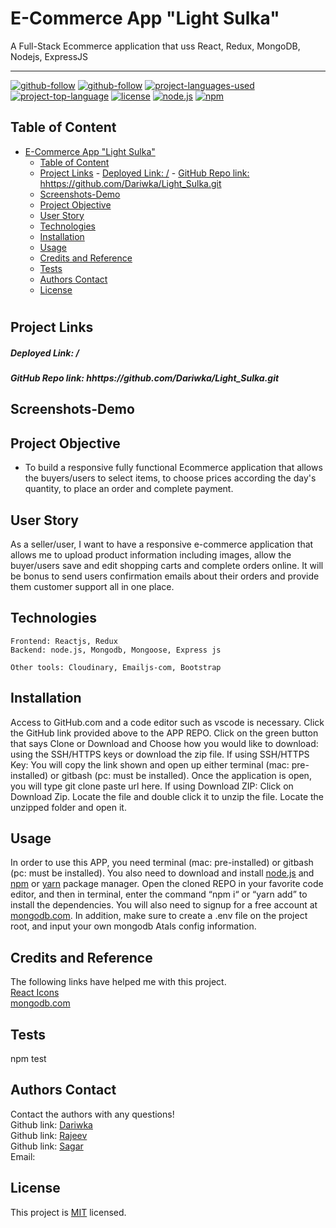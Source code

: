 # E-Commerce App "Light Sulka"

A Full-Stack Ecommerce application that uss React, Redux, MongoDB, Nodejs, ExpressJS

<hr>

[![github-follow](https://img.shields.io/github/followers/imbingz?label=Follow&logoColor=purple&style=social)](https://github.com/Dariwka)
[![github-follow](https://img.shields.io/github/followers/imbingz?label=Follow&logoColor=purple&style=social)](https://github.com/rajeevRuhaan)
[![project-languages-used](https://img.shields.io/github/languages/count/imbingz/MERN-stack-ecommerce)](https://github.com/Dariwka/Light_Sulka)
[![project-top-language](https://img.shields.io/github/languages/top/imbingz/MERN-stack-ecommerce?color=blueviolet)](https://github.com/Dariwka/Light_Sulka)
[![license](https://img.shields.io/badge/License-MIT-brightgreen.svg)](https://choosealicense.com/licenses/mit/)
[![node.js](https://img.shields.io/node/v/c?color=pink)](https://nodejs.org/en/)
[![npm](https://img.shields.io/npm/v/npm?color=blue&logo=npm)](https://www.npmjs.com/package/inquirer)

## Table of Content

- [E-Commerce App "Light Sulka"](#e-commerce-app-light-sulka)
  - [Table of Content](#table-of-content)
  - [Project Links](#project-links)
        - [Deployed Link: /](#deployed-link-)
        - [GitHub Repo link: hhttps://github.com/Dariwka/Light_Sulka.git](#github-repo-link-hhttpsgithubcomdariwkalight_sulkagit)
  - [Screenshots-Demo](#screenshots-demo)
  - [Project Objective](#project-objective)
  - [User Story](#user-story)
  - [Technologies](#technologies)
  - [Installation](#installation)
  - [Usage](#usage)
  - [Credits and Reference](#credits-and-reference)
  - [Tests](#tests)
  - [Authors Contact](#authors-contact)
  - [License](#license)

#

## Project Links

##### Deployed Link: /

##### GitHub Repo link: hhttps://github.com/Dariwka/Light_Sulka.git

## Screenshots-Demo

## Project Objective

- To build a responsive fully functional Ecommerce application that allows the buyers/users to select items, to choose prices according the day's quantity, to place an order and complete payment.

## User Story

As a seller/user, I want to have a responsive e-commerce application that allows me to upload product information including images, allow the buyer/users save and edit shopping carts and complete orders online. It will be bonus to send users confirmation emails about their orders and provide them customer support all in one place.

## Technologies

```
Frontend: Reactjs, Redux
Backend: node.js, Mongodb, Mongoose, Express js

Other tools: Cloudinary, Emailjs-com, Bootstrap
```

## Installation

Access to GitHub.com and a code editor such as vscode is necessary. Click the GitHub link provided above to the APP REPO. Click on the green button that says Clone or Download and Choose how you would like to download: using the SSH/HTTPS keys or download the zip file. If using SSH/HTTPS Key: You will copy the link shown and open up either terminal (mac: pre-installed) or gitbash (pc: must be installed). Once the application is open, you will type git clone paste url here. If using Download ZIP: Click on Download Zip. Locate the file and double click it to unzip the file. Locate the unzipped folder and open it.

## Usage

In order to use this APP, you need terminal (mac: pre-installed) or gitbash (pc: must be installed). You also need to download and install [node.js](https://nodejs.org/en/) and [npm](www.npmjs.com) or [yarn](https://yarnpkg.com/) package manager. Open the cloned REPO in your favorite code editor, and then in terminal, enter the command “npm i“ or “yarn add” to install the dependencies. You will also need to signup for a free account at [mongodb.com](https://www.mongodb.com/). In addition, make sure to create a .env file on the project root, and input your own mongodb Atals config information.

## Credits and Reference

The following links have helped me with this project. <br> [React Icons](https://react-icons.github.io/react-icons/) <br> [mongodb.com](https://www.mongodb.com/)<br>

## Tests

npm test

## Authors Contact

Contact the authors with any questions!<br>
Github link: [Dariwka](https://github.com/Dariwka)<br>
Github link: [Rajeev](https://github.com/rajeevRuhaan)<br>
Github link: [Sagar](https://github.com/sagar-aryal)<br>
Email:

## License

This project is [MIT](https://choosealicense.com/licenses/mit/) licensed.<br />

</i></p>

